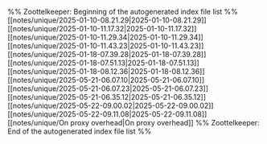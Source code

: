 %% Zoottelkeeper: Beginning of the autogenerated index file list  %%
 [[notes/unique/2025-01-10-08.21.29|2025-01-10-08.21.29]]
 [[notes/unique/2025-01-10-11.17.32|2025-01-10-11.17.32]]
 [[notes/unique/2025-01-10-11.29.34|2025-01-10-11.29.34]]
 [[notes/unique/2025-01-10-11.43.23|2025-01-10-11.43.23]]
 [[notes/unique/2025-01-18-07.39.28|2025-01-18-07.39.28]]
 [[notes/unique/2025-01-18-07.51.13|2025-01-18-07.51.13]]
 [[notes/unique/2025-01-18-08.12.36|2025-01-18-08.12.36]]
 [[notes/unique/2025-05-21-06.07.10|2025-05-21-06.07.10]]
 [[notes/unique/2025-05-21-06.07.23|2025-05-21-06.07.23]]
 [[notes/unique/2025-05-21-06.35.12|2025-05-21-06.35.12]]
 [[notes/unique/2025-05-22-09.00.02|2025-05-22-09.00.02]]
 [[notes/unique/2025-05-22-09.11.08|2025-05-22-09.11.08]]
 [[notes/unique/On proxy overhead|On proxy overhead]]
%% Zoottelkeeper: End of the autogenerated index file list  %%
